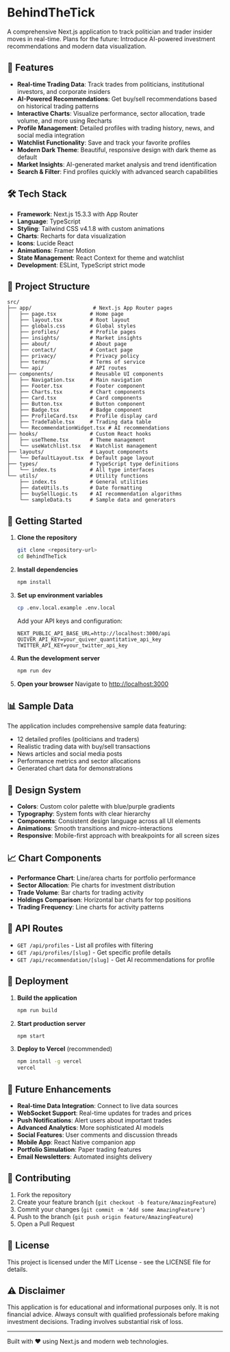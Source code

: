 # BehindTheTick

A comprehensive Next.js application to track politician and trader insider moves in real-time.
Plans for the future: Introduce AI-powered investment recommendations and modern data visualization.

## 🚀 Features

- **Real-time Trading Data**: Track trades from politicians, institutional investors, and corporate insiders
- **AI-Powered Recommendations**: Get buy/sell recommendations based on historical trading patterns
- **Interactive Charts**: Visualize performance, sector allocation, trade volume, and more using Recharts
- **Profile Management**: Detailed profiles with trading history, news, and social media integration
- **Watchlist Functionality**: Save and track your favorite profiles
- **Modern Dark Theme**: Beautiful, responsive design with dark theme as default
- **Market Insights**: AI-generated market analysis and trend identification
- **Search & Filter**: Find profiles quickly with advanced search capabilities

## 🛠 Tech Stack

- **Framework**: Next.js 15.3.3 with App Router
- **Language**: TypeScript
- **Styling**: Tailwind CSS v4.1.8 with custom animations
- **Charts**: Recharts for data visualization
- **Icons**: Lucide React
- **Animations**: Framer Motion
- **State Management**: React Context for theme and watchlist
- **Development**: ESLint, TypeScript strict mode

## 📁 Project Structure

```
src/
├── app/                    # Next.js App Router pages
│   ├── page.tsx           # Home page
│   ├── layout.tsx         # Root layout
│   ├── globals.css        # Global styles
│   ├── profiles/          # Profile pages
│   ├── insights/          # Market insights
│   ├── about/             # About page
│   ├── contact/           # Contact page
│   ├── privacy/           # Privacy policy
│   ├── terms/             # Terms of service
│   └── api/               # API routes
├── components/            # Reusable UI components
│   ├── Navigation.tsx     # Main navigation
│   ├── Footer.tsx         # Footer component
│   ├── Charts.tsx         # Chart components
│   ├── Card.tsx           # Card components
│   ├── Button.tsx         # Button component
│   ├── Badge.tsx          # Badge component
│   ├── ProfileCard.tsx    # Profile display card
│   ├── TradeTable.tsx     # Trading data table
│   └── RecommendationWidget.tsx # AI recommendations
├── hooks/                 # Custom React hooks
│   ├── useTheme.tsx       # Theme management
│   └── useWatchlist.tsx   # Watchlist management
├── layouts/               # Layout components
│   └── DefaultLayout.tsx  # Default page layout
├── types/                 # TypeScript type definitions
│   └── index.ts           # All type interfaces
└── utils/                 # Utility functions
    ├── index.ts           # General utilities
    ├── dateUtils.ts       # Date formatting
    ├── buySellLogic.ts    # AI recommendation algorithms
    └── sampleData.ts      # Sample data and generators
```

## 🚀 Getting Started

1. **Clone the repository**
   ```bash
   git clone <repository-url>
   cd BehindTheTick
   ```

2. **Install dependencies**
   ```bash
   npm install
   ```

3. **Set up environment variables**
   ```bash
   cp .env.local.example .env.local
   ```
   Add your API keys and configuration:
   ```env
   NEXT_PUBLIC_API_BASE_URL=http://localhost:3000/api
   QUIVER_API_KEY=your_quiver_quantitative_api_key
   TWITTER_API_KEY=your_twitter_api_key
   ```

4. **Run the development server**
   ```bash
   npm run dev
   ```

5. **Open your browser**
   Navigate to [http://localhost:3000](http://localhost:3000)

## 📊 Sample Data

The application includes comprehensive sample data featuring:
- 12 detailed profiles (politicians and traders)
- Realistic trading data with buy/sell transactions
- News articles and social media posts
- Performance metrics and sector allocations
- Generated chart data for demonstrations

## 🎨 Design System

- **Colors**: Custom color palette with blue/purple gradients
- **Typography**: System fonts with clear hierarchy
- **Components**: Consistent design language across all UI elements
- **Animations**: Smooth transitions and micro-interactions
- **Responsive**: Mobile-first approach with breakpoints for all screen sizes

## 📈 Chart Components

- **Performance Chart**: Line/area charts for portfolio performance
- **Sector Allocation**: Pie charts for investment distribution
- **Trade Volume**: Bar charts for trading activity
- **Holdings Comparison**: Horizontal bar charts for top positions
- **Trading Frequency**: Line charts for activity patterns

## 🔧 API Routes

- `GET /api/profiles` - List all profiles with filtering
- `GET /api/profiles/[slug]` - Get specific profile details
- `GET /api/recommendation/[slug]` - Get AI recommendations for profile

## 🚀 Deployment

1. **Build the application**
   ```bash
   npm run build
   ```

2. **Start production server**
   ```bash
   npm start
   ```

3. **Deploy to Vercel** (recommended)
   ```bash
   npm install -g vercel
   vercel
   ```

## 🔮 Future Enhancements

- **Real-time Data Integration**: Connect to live data sources
- **WebSocket Support**: Real-time updates for trades and prices
- **Push Notifications**: Alert users about important trades
- **Advanced Analytics**: More sophisticated AI models
- **Social Features**: User comments and discussion threads
- **Mobile App**: React Native companion app
- **Portfolio Simulation**: Paper trading features
- **Email Newsletters**: Automated insights delivery

## 🤝 Contributing

1. Fork the repository
2. Create your feature branch (`git checkout -b feature/AmazingFeature`)
3. Commit your changes (`git commit -m 'Add some AmazingFeature'`)
4. Push to the branch (`git push origin feature/AmazingFeature`)
5. Open a Pull Request

## 📄 License

This project is licensed under the MIT License - see the LICENSE file for details.

## ⚠️ Disclaimer

This application is for educational and informational purposes only. It is not financial advice. Always consult with qualified professionals before making investment decisions. Trading involves substantial risk of loss.

---

Built with ❤️ using Next.js and modern web technologies.
